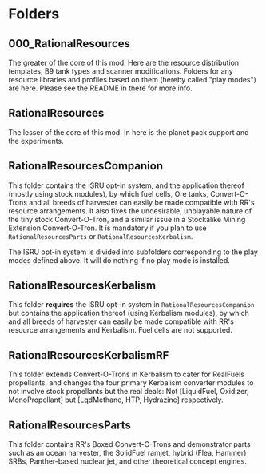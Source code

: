 # Folders

## 000_RationalResources
The greater of the core of this mod. Here are the resource distribution templates, B9 tank types and scanner modifications. Folders for any resource libraries and profiles based on them (hereby called "play modes") are here. Please see the README in there for more info.

## RationalResources
The lesser of the core of this mod. In here is the planet pack support and the experiments.

## RationalResourcesCompanion
This folder contains the ISRU opt-in system, and the application thereof (mostly using stock modules), by which fuel cells, Ore tanks, Convert-O-Trons and all breeds of harvester can easily be made compatible with RR's resource arrangements. It also fixes the undesirable, unplayable nature of the tiny stock Convert-O-Tron, and a similar issue in a Stockalike Mining Extension Convert-O-Tron. It is mandatory if you plan to use `RationalResourcesParts` or `RationalResourcesKerbalism`.

The ISRU opt-in system is divided into subfolders corresponding to the play modes defined above. It will do nothing if no play mode is installed.

## RationalResourcesKerbalism
This folder **requires** the ISRU opt-in system in `RationalResourcesCompanion` but contains the application thereof (using Kerbalism modules), by which and all breeds of harvester can easily be made compatible with RR's resource arrangements and Kerbalism. Fuel cells are not supported.

## RationalResourcesKerbalismRF
This folder extends Convert-O-Trons in Kerbalism to cater for RealFuels propellants, and changes the four primary Kerbalism converter modules to not involve stock propellants but the real deals: Not [LiquidFuel, Oxidizer, MonoPropellant] but [LqdMethane, HTP, Hydrazine] respectively.  

## RationalResourcesParts
This folder contains RR's Boxed Convert-O-Trons and demonstrator parts such as an ocean harvester, the SolidFuel ramjet, hybrid (Flea, Hammer) SRBs, Panther-based nuclear jet, and other theoretical concept engines.